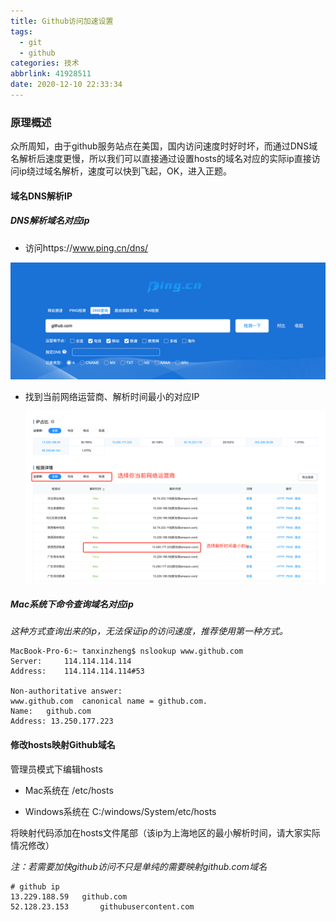 ```yaml
---
title: Github访问加速设置
tags:
  - git
  - github
categories: 技术
abbrlink: 41928511
date: 2020-12-10 22:33:34
---
```


### 原理概述

众所周知，由于github服务站点在美国，国内访问速度时好时坏，而通过DNS域名解析后速度更慢，所以我们可以直接通过设置hosts的域名对应的实际ip直接访问ip绕过域名解析，速度可以快到飞起，OK，进入正题。



#### 域名DNS解析IP

##### DNS解析域名对应ip

- 访问https://www.ping.cn/dns/

![image-20201216105335033](../../img/image-20201216105335033.png)

- 找到当前网络运营商、解析时间最小的对应IP

  ![image-20201216105708714](../../img/image-20201216105708714.png)

##### Mac系统下命令查询域名对应ip

_这种方式查询出来的ip，无法保证ip的访问速度，推荐使用第一种方式。_

```
MacBook-Pro-6:~ tanxinzheng$ nslookup www.github.com
Server:		114.114.114.114
Address:	114.114.114.114#53

Non-authoritative answer:
www.github.com	canonical name = github.com.
Name:	github.com
Address: 13.250.177.223
```

#### 修改hosts映射Github域名

管理员模式下编辑hosts

- Mac系统在 /etc/hosts

- Windows系统在 C:/windows/System/etc/hosts

将映射代码添加在hosts文件尾部（该ip为上海地区的最小解析时间，请大家实际情况修改）

_注：若需要加快github访问不只是单纯的需要映射github.com域名_

```
# github ip
13.229.188.59 	github.com
52.128.23.153		githubusercontent.com
```

